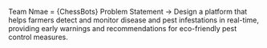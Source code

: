 Team Nmae = {ChessBots}
Problem Statement -> Design a platform that helps farmers detect and monitor disease and pest  infestations in
real-time, providing early warnings and recommendations for eco-friendly pest
control measures.
